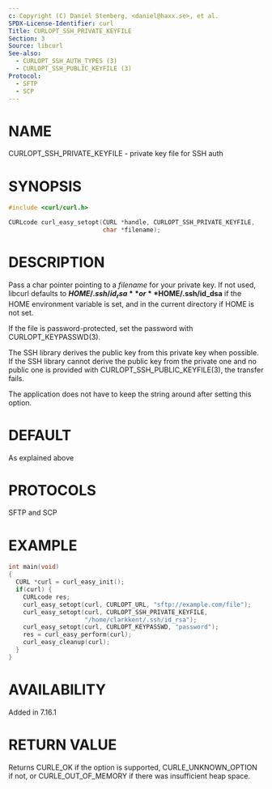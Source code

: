 ```yaml
---
c: Copyright (C) Daniel Stenberg, <daniel@haxx.se>, et al.
SPDX-License-Identifier: curl
Title: CURLOPT_SSH_PRIVATE_KEYFILE
Section: 3
Source: libcurl
See-also:
  - CURLOPT_SSH_AUTH_TYPES (3)
  - CURLOPT_SSH_PUBLIC_KEYFILE (3)
Protocol:
  - SFTP
  - SCP
---
```


# NAME

CURLOPT_SSH_PRIVATE_KEYFILE - private key file for SSH auth

# SYNOPSIS

~~~c
#include <curl/curl.h>

CURLcode curl_easy_setopt(CURL *handle, CURLOPT_SSH_PRIVATE_KEYFILE,
                          char *filename);
~~~

# DESCRIPTION

Pass a char pointer pointing to a *filename* for your private key. If not
used, libcurl defaults to **$HOME/.ssh/id_rsa** or **$HOME/.ssh/id_dsa** if
the HOME environment variable is set, and in the current directory if HOME is
not set.

If the file is password-protected, set the password with
CURLOPT_KEYPASSWD(3).

The SSH library derives the public key from this private key when possible. If
the SSH library cannot derive the public key from the private one and no
public one is provided with CURLOPT_SSH_PUBLIC_KEYFILE(3), the transfer
fails.

The application does not have to keep the string around after setting this
option.

# DEFAULT

As explained above

# PROTOCOLS

SFTP and SCP

# EXAMPLE

~~~c
int main(void)
{
  CURL *curl = curl_easy_init();
  if(curl) {
    CURLcode res;
    curl_easy_setopt(curl, CURLOPT_URL, "sftp://example.com/file");
    curl_easy_setopt(curl, CURLOPT_SSH_PRIVATE_KEYFILE,
                     "/home/clarkkent/.ssh/id_rsa");
    curl_easy_setopt(curl, CURLOPT_KEYPASSWD, "password");
    res = curl_easy_perform(curl);
    curl_easy_cleanup(curl);
  }
}
~~~

# AVAILABILITY

Added in 7.16.1

# RETURN VALUE

Returns CURLE_OK if the option is supported, CURLE_UNKNOWN_OPTION if not, or
CURLE_OUT_OF_MEMORY if there was insufficient heap space.
